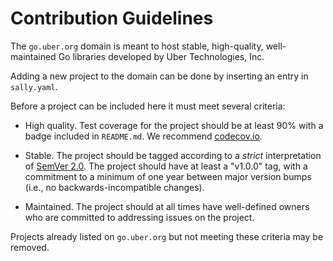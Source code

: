 # Contribution Guidelines

The `go.uber.org` domain is meant to host stable, high-quality, well-maintained
Go libraries developed by Uber Technologies, Inc.

Adding a new project to the domain can be done by inserting an entry in `sally.yaml`.

Before a project can be included here it must meet several criteria:

* High quality. Test coverage for the project should be at least 90% with a
  badge included in `README.md`. We recommend [codecov.io](http://codecov.io/).

* Stable. The project should be tagged according to a *strict* interpretation
  of [SemVer 2.0](http://semver.org). The project should have at least a
  "v1.0.0" tag, with a commitment to a minimum of one year between major
  version bumps (i.e., no backwards-incompatible changes).

* Maintained. The project should at all times have well-defined owners who are
  committed to addressing issues on the project.

Projects already listed on `go.uber.org` but not meeting these criteria may be
removed.
